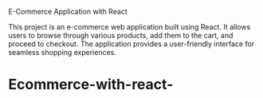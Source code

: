 E-Commerce Application with React

This project is an e-commerce web application built using React. It allows users to browse through various products, add them to the cart, and proceed to checkout. The application provides a user-friendly interface for seamless shopping experiences.
# Ecommerce-with-react-
